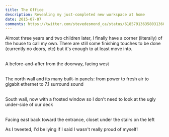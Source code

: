 ```yaml
---
title: The Office
description: Revealing my just-completed new workspace at home
date: 2015-07-07
comments: https://twitter.com/stevedesmond_ca/status/618579136358031360
---
```

<p>Almost three years and two children later, I finally have a corner (literally) of the house to call my own. There are still some finishing touches to be done (currently no doors, etc) but it's enough to at least move into.</p>
<p><rimg base="IMG_9602" />
<br />A before-and-after from the doorway, facing west</p>
<p><rimg base="IMG_9609" />
<br />The north wall and its many built-in panels: from power to fresh air to gigabit ethernet to 7.1 surround sound</p>
<p><rimg base="IMG_9610" />
<br />South wall, now with a frosted window so I don't need to look at the ugly under-side of our deck</p>
<p><rimg base="IMG_9607" />
<br />Facing east back toward the entrance, closet under the stairs on the left</p>
<p>As I tweeted, I'd be lying if I said I wasn't really proud of myself!</p>